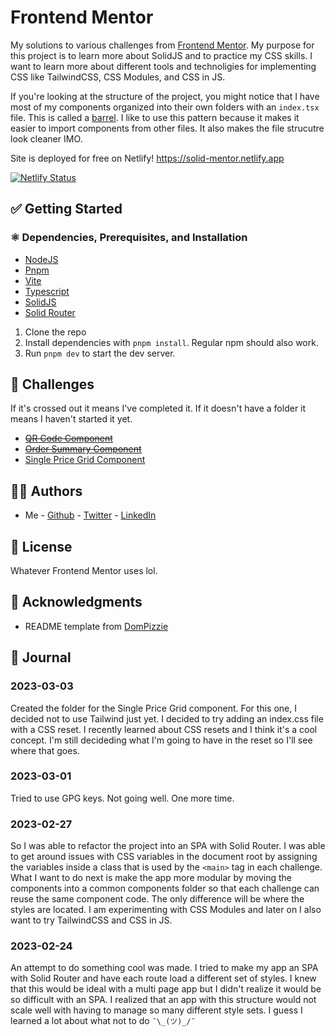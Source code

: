 # Frontend Mentor

My solutions to various challenges from [Frontend Mentor](https://www.frontendmentor.io/).
My purpose for this project is to learn more about SolidJS and to practice my CSS skills.
I want to learn more about different tools and technoligies for implementing CSS like TailwindCSS, CSS Modules, and CSS in JS.

If you're looking at the structure of the project, you might notice that I have most of my components organized into their own folders with an `index.tsx` file. This is called a [barrel](https://youtu.be/b0IZo2Aho9Y?t=223). I like to use this pattern because it makes it easier to import components from other files. It also makes the file strucutre look cleaner IMO.

Site is deployed for free on Netlify! <https://solid-mentor.netlify.app>

[![Netlify Status](https://api.netlify.com/api/v1/badges/bbd7062b-3e8e-4ebf-bb5a-20b11cf542bd/deploy-status)](https://app.netlify.com/sites/solid-mentor/deploys?branch=production)

## ✅ Getting Started

### ⚛️ Dependencies, Prerequisites, and Installation

* [NodeJS](https://nodejs.org/en/)
* [Pnpm](https://pnpm.io/)
* [Vite](https://vitejs.dev/)
* [Typescript](https://www.typescriptlang.org/)
* [SolidJS](https://www.solidjs.com/)
* [Solid Router](https://github.com/solidjs/solid-router)

1. Clone the repo
1. Install dependencies with `pnpm install`. Regular npm should also work.
1. Run `pnpm dev` to start the dev server.

## 🥊 Challenges

If it's crossed out it means I've completed it. If it doesn't have a folder it means I haven't started it yet.

* ~~[QR Code Component](https://www.frontendmentor.io/challenges/qr-code-component-iux_sIO_H)~~
* ~~[Order Summary Component](https://www.frontendmentor.io/challenges/order-summary-component-QlPmajDUj)~~
* [Single Price Grid Component](https://www.frontendmentor.io/challenges/single-price-grid-component-5ce41129d0ff452fec5abbbc)

## 🧑‍💻 Authors

* Me - [Github](https://github.com/Brian-Pob) - [Twitter](https://twitter.com/brianmpdotdev) - [LinkedIn](https://www.linkedin.com/in/Brian-Pob/)

## 🪪 License

Whatever Frontend Mentor uses lol.

## 👏 Acknowledgments

* README template from [DomPizzie](https://gist.github.com/DomPizzie/7a5ff55ffa9081f2de27c315f5018afc)

## 📔 Journal

### 2023-03-03

Created the folder for the Single Price Grid component. For this one, I decided not to use Tailwind just yet. I decided to try adding an index.css file with a CSS reset. I recently learned about CSS resets and I think it's a cool concept. I'm still decideding what I'm going to have in the reset so I'll see where that goes.

### 2023-03-01

Tried to use GPG keys. Not going well. One more time.

### 2023-02-27

So I was able to refactor the project into an SPA with Solid Router. I was able to get around issues with CSS variables in the document root by assigning the variables inside a class that is used by the `<main>` tag in each challenge. What I want to do next is make the app more modular by moving the components into a common components folder so that each challenge can reuse the same component code. The only difference will be where the styles are located. I am experimenting with CSS Modules and later on I also want to try TailwindCSS and CSS in JS.

### 2023-02-24

An attempt to do something cool was made. I tried to make my app an SPA with Solid Router and have each route load a different set of styles. I knew that this would be ideal with a multi page app but I didn't realize it would be so difficult with an SPA. I realized that an app with this structure would not scale well with having to manage so many different style sets. I guess I learned a lot about what not to do `¯\_(ツ)_/¯`

